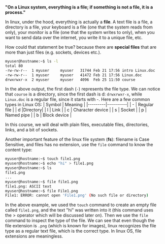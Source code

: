 **"On a Linux system, everything is a file; if something is not a file, it is a process."**

In linux, under the hood, everything is actually a **file**. A text file is a file, a directory is a file, your keyboard is a file (one that the system reads from only), your monitor is a file (one that the system writes to only), when you want to send data over the internet, you write it to a unique file, etc.

How could that statement be true? because there are **special files** that are more than just files (e.g. sockets, devices etc.).

```bash
myuser@hostname:~$ ls -l
total 80
-rw-rw-r--  1 myuser     myuser   31744 Feb 21 17:56 intro Linux.doc
-rw-rw-r--  1 myuser     myuser   41472 Feb 21 17:56 Linux.doc
drwxrwxr-x  2 myuser     myuser   4096  Feb 25 11:50 course
```

In the above output, the first dash (`-`) represents the file type. We can notice that `course` is a directory, since the first dash is d: `drwxrwxr-x`, while  `Linux.doc` is a regular file, since it starts with -. 
Here are a few common types in Linux OS:
| Symbol | Meaning |
|---------|----------|
| - | Regular file |
| d |Directory|
| l | Link |
| c | Character device |
| s | Socket |
| p | Named pipe |
| b | Block device |

In this course, we will deal with plain files, executable files, directories, links, and a bit of sockets.

Another important feature of the linux file system (**fs**): filename is Case Sensitive, and files has no extension, use the `file` command to know the content type:

```bash 
myuser@hostname:~$ touch file1.png
myuser@hostname:~$ echo "hi" > file1.png
myuser@hostname:~$ ls
file1.png
...
myuser@hostname:~$ file file1.png
file1.png: ASCII text
myuser@hostname:~$ file File1.png
File1: ERROR: cannot open 'File1.png' (No such file or directory)
```

In the above example, we used the `touch` command to create an empty file called `file1.png`, and the text "hi" was written into it (this command uses the > operator which will be discussed later on). Then we use the `file` command to inspect the type of the file. We can see that even though the file extension is `.png` (which is known for images), linux recognizes the file type as a regular text file, which is the correct type. In linux OS, file extensions are meaningless.